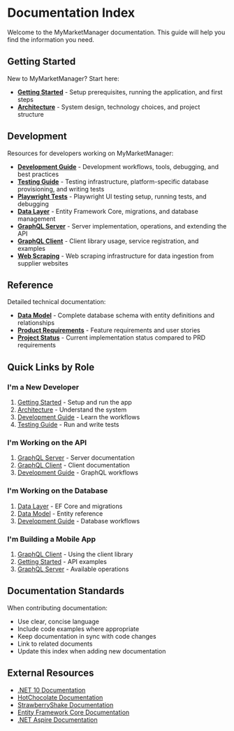 # Documentation Index

Welcome to the MyMarketManager documentation. This guide will help you find the information you need.

## Getting Started

New to MyMarketManager? Start here:

- **[Getting Started](getting-started.md)** - Setup prerequisites, running the application, and first steps
- **[Architecture](architecture.md)** - System design, technology choices, and project structure

## Development

Resources for developers working on MyMarketManager:

- **[Development Guide](development-guide.md)** - Development workflows, tools, debugging, and best practices
- **[Testing Guide](testing.md)** - Testing infrastructure, platform-specific database provisioning, and writing tests
- **[Playwright Tests](playwright.md)** - Playwright UI testing setup, running tests, and debugging
- **[Data Layer](data-layer.md)** - Entity Framework Core, migrations, and database management
- **[GraphQL Server](graphql-server.md)** - Server implementation, operations, and extending the API
- **[GraphQL Client](graphql-client.md)** - Client library usage, service registration, and examples
- **[Web Scraping](web-scraping.md)** - Web scraping infrastructure for data ingestion from supplier websites

## Reference

Detailed technical documentation:

- **[Data Model](data-model.md)** - Complete database schema with entity definitions and relationships
- **[Product Requirements](product-requirements.md)** - Feature requirements and user stories
- **[Project Status](project-status.md)** - Current implementation status compared to PRD requirements

## Quick Links by Role

### I'm a New Developer
1. [Getting Started](getting-started.md) - Setup and run the app
2. [Architecture](architecture.md) - Understand the system
3. [Development Guide](development-guide.md) - Learn the workflows
4. [Testing Guide](testing.md) - Run and write tests

### I'm Working on the API
1. [GraphQL Server](graphql-server.md) - Server documentation
2. [GraphQL Client](graphql-client.md) - Client documentation
3. [Development Guide](development-guide.md#graphql-server-development) - GraphQL workflows

### I'm Working on the Database
1. [Data Layer](data-layer.md) - EF Core and migrations
2. [Data Model](data-model.md) - Entity reference
3. [Development Guide](development-guide.md#4-working-with-the-database) - Database workflows

### I'm Building a Mobile App
1. [GraphQL Client](graphql-client.md) - Using the client library
2. [Getting Started](getting-started.md#example-graphql-operations) - API examples
3. [GraphQL Server](graphql-server.md) - Available operations

## Documentation Standards

When contributing documentation:

- Use clear, concise language
- Include code examples where appropriate
- Keep documentation in sync with code changes
- Link to related documents
- Update this index when adding new documentation

## External Resources

- [.NET 10 Documentation](https://learn.microsoft.com/en-us/dotnet/)
- [HotChocolate Documentation](https://chillicream.com/docs/hotchocolate)
- [StrawberryShake Documentation](https://chillicream.com/docs/strawberryshake)
- [Entity Framework Core Documentation](https://learn.microsoft.com/en-us/ef/core/)
- [.NET Aspire Documentation](https://learn.microsoft.com/en-us/dotnet/aspire/)
